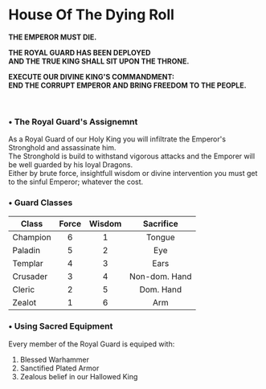 # House Of The Dying Roll
  
**THE EMPEROR MUST DIE.**  
  
**THE ROYAL GUARD HAS BEEN DEPLOYED**  
**AND THE TRUE KING SHALL SIT UPON THE THRONE.**  
  
**EXECUTE OUR DIVINE KING'S COMMANDMENT:**  
**END THE CORRUPT EMPEROR AND BRING FREEDOM TO THE PEOPLE.**  

<br/>

### • The Royal Guard's Assignemnt
  
As a Royal Guard of our Holy King you will infiltrate the Emperor's Stronghold and assassinate him.  
The Stronghold is build to withstand vigorous attacks and the Emporer will be well guarded by his loyal Dragons.  
Either by brute force, insightfull wisdom or divine intervention you must get to the sinful Emperor; whatever the cost.  

### • Guard Classes

Class    | Force | Wisdom | Sacrifice
-------- | :---: | :----: | :-------:
Champion |   6   |    1   | Tongue
Paladin  |   5   |    2   | Eye
Templar  |   4   |    3   | Ears
Crusader |   3   |    4   | Non-dom. Hand
Cleric   |   2   |    5   | Dom. Hand
Zealot   |   1   |    6   | Arm
  
### • Using Sacred Equipment  
  
Every member of the Royal Guard is equiped with:  
1. Blessed Warhammer
2. Sanctified Plated Armor
3. Zealous belief in our Hallowed King
  
